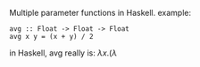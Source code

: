 Multiple parameter functions in Haskell. example: 
```
avg :: Float -> Float -> Float
avg x y = (x + y) / 2
```

in Haskell, avg really is:
$\lambda x.(\lambda$
